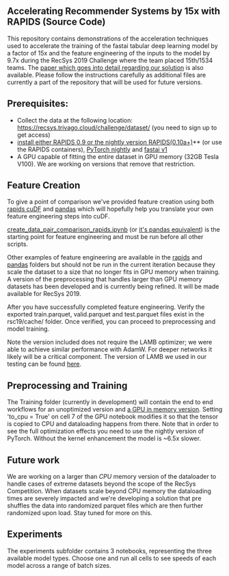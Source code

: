 ## Accelerating Recommender Systems by 15x with RAPIDS (Source Code)
This repository contains demonstrations of the acceleration techniques used to accelerate the training of the fastai tabular deep learning model by a factor of 15x and the feature engineering of the inputs to the model by 9.7x during the RecSys 2019 Challenge where the team placed 15th/1534 teams.  The [paper which goes into detail regarding our solution](https://github.com/rapidsai/deeplearning/blob/main/RecSys2019/RAPIDS%20RecSys%20Challenge%202019.pdf) is also available.  Please follow the instructions carefully as additional files are currently a part of the repository that will be used for future versions.

## Prerequisites:
 - Collect the data at the following location: https://recsys.trivago.cloud/challenge/dataset/ (you need to sign up to get access)
 - [install either RAPIDS 0.9 or the nightly version RAPIDS(0.10a+)](https://rapids.ai/start.html)** (or use the RAPIDS containers), [PyTorch nightly](https://pytorch.org/get-started/locally/) and [fastai v1](https://docs.fast.ai/install.html)
 - A GPU capable of fitting the entire dataset in GPU memory (32GB Tesla V100).  We are working on versions that remove that restriction.

## Feature Creation
To give a point of comparison we've provided feature creation using both [rapids cuDF](https://github.com/rapidsai/dataloaders/tree/main/RecSys2019/FeatureEngineering/rapids) and [pandas](https://github.com/rapidsai/dataloaders/tree/main/RecSys2019/FeatureEngineering/pandas) which will hopefully help you translate your own feature engineering steps into cuDF.  

[create_data_pair_comparison_rapids.ipynb](https://github.com/rapidsai/dataloaders/blob/main/RecSys2019/FeatureEngineering/rapids/create_data_pair_comparison-rapids.ipynb) (or [it's pandas equivalent](https://github.com/rapidsai/dataloaders/blob/main/RecSys2019/FeatureEngineering/pandas/create_data_pair_comparison-panda.ipynb)) is the starting point for feature engineering and must be run before all other scripts.

Other examples of feature engineering are available in the [rapids](https://github.com/rapidsai/dataloaders/tree/main/RecSys2019/FeatureEngineering/rapids)  and [pandas](https://github.com/rapidsai/dataloaders/tree/main/RecSys2019/FeatureEngineering/pandas) folders but should not be run in the current iteration because they scale the dataset to a size that no longer fits in GPU memory when training.  A version of the preprocessing that handles larger than GPU memory datasets has been developed and is currently being refined.  It will be made available for RecSys 2019.

After you have successfully completed feature engineering. Verify the exported train.parquet, valid.parquet and test.parquet  files exist in the rsc19/cache/ folder. Once verified, you can proceed to preprocessing and model training. 

Note the version included does not require the LAMB optimizer; we were able to achieve similar performance with AdamW.  For deeper networks it likely will be a critical component.  The version of LAMB we used in our testing can be found [here](https://github.com/cybertronai/pytorch-lamb).

## Preprocessing and Training

The Training folder (currently in development) will contain the end to end workflows for an unoptimized version and [a GPU in memory version](https://github.com/rapidsai/dataloaders/blob/main/RecSys2019/Training/optimized_training_workflow_gpu.ipynb).  Setting 'to_cpu = True' on cell 7 of the GPU notebook modifies it so that the tensor is copied to CPU and dataloading happens from there.  Note that in order to see the full optimization effects you need to use the nightly version of PyTorch.  Without the kernel enhancement the model is ~6.5x slower.

## Future work

We are working on a larger than *CPU* memory version of the dataloader to handle cases of extreme datasets beyond the scope of the RecSys Competition.  When datasets scale beyond CPU memory the dataloading times are severely impacted and we're developing a solution that pre shuffles the data into randomized parquet files which are then further randomized upon load.  Stay tuned for more on this.

## Experiments

The experiments subfolder contains 3 notebooks, representing the three available model types. Choose one and run all cells to see speeds of each model across a range of batch sizes. 

